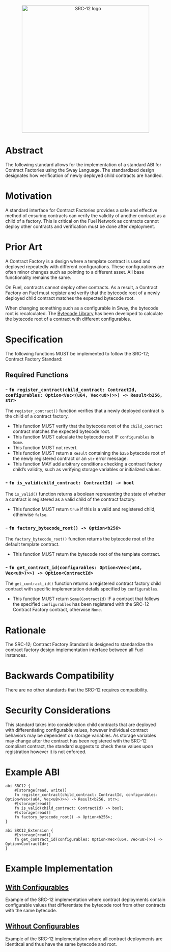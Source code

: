 <p align="center">
    <picture>
        <source media="(prefers-color-scheme: dark)" srcset=".docs/src-12-logo-dark-theme.png">
        <img alt="SRC-12 logo" width="400px" src=".docs/src-12-logo-light-theme.png">
    </picture>
</p>

# Abstract

The following standard allows for the implementation of a standard ABI for Contract Factories using the Sway Language. The standardized design designates how verification of newly deployed child contracts are handled.

# Motivation

A standard interface for Contract Factories provides a safe and effective method of ensuring contracts can verify the validity of another contract as a child of a factory. This is critical on the Fuel Network as contracts cannot deploy other contracts and verification must be done after deployment.

# Prior Art

A Contract Factory is a design where a template contract is used and deployed repeatedly with different configurations. These configurations are often minor changes such as pointing to a different asset. All base functionality remains the same.

On Fuel, contracts cannot deploy other contracts. As a result, a Contract Factory on Fuel must register and verify that the bytecode root of a newly deployed child contract matches the expected bytecode root.

When changing something such as a configurable in Sway, the bytecode root is recalculated. The [Bytecode Library](https://github.com/FuelLabs/sway-libs/tree/master/libs/bytecode) has been developed to calculate the bytecode root of a contract with different configurables.

# Specification

The following functions MUST be implemented to follow the SRC-12; Contract Factory Standard:

## Required Functions

### - `fn register_contract(child_contract: ContractId, configurables: Option<Vec<(u64, Vec<u8>)>>) -> Result<b256, str>`

The `register_contract()` function verifies that a newly deployed contract is the child of a contract factory.

- This function MUST verify that the bytecode root of the `child_contract` contract matches the expected bytecode root.
- This function MUST calculate the bytecode root IF `configurables` is `Some`.
- This function MUST not revert.
- This function MUST return a `Result` containing the `b256` bytecode root of the newly registered contract or an `str` error message.
- This function MAY add arbitrary conditions checking a contract factory child’s validity, such as verifying storage variables or initialized values.

### - `fn is_valid(child_contract: ContractId) -> bool`

The `is_valid()` function returns a boolean representing the state of whether a contract is registered as a valid child of the contract factory. 

- This function MUST return `true` if this is a valid and registered child, otherwise `false`.

### - `fn factory_bytecode_root() -> Option<b256>`

The `factory_bytecode_root()` function returns the bytecode root of the default template contract.

- This function MUST return the bytecode root of the template contract.

### - `fn get_contract_id(configurables: Option<Vec<(u64, Vec<u8>)>>) -> Option<ContractId>`

The `get_contract_id()` function returns a registered contract factory child contract with specific implementation details specified by `configurables`.

- This function MUST return `Some(ContractId)` IF a contract that follows the specified `configurables` has been registered with the SRC-12 Contract Factory contract, otherwise `None`.

# Rationale

The SRC-12; Contract Factory Standard is designed to standardize the contract factory design implementation interface between all Fuel instances. 

# Backwards Compatibility

There are no other standards that the SRC-12 requires compatibility.

# Security Considerations

This standard takes into consideration child contracts that are deployed with differentiating configurable values, however individual contract behaviors may be dependent on storage variables. As storage variables may change after the contract has been registered with the SRC-12 compliant contract, the standard suggests to check these values upon registration however it is not enforced.

# Example ABI

```sway
abi SRC12 {
    #[storage(read, write)]
    fn register_contract(child_contract: ContractId, configurables: Option<Vec<(u64, Vec<u8>)>>) -> Result<b256, str>;
    #[storage(read)]
    fn is_valid(child_contract: ContractId) -> bool;
    #[storage(read)]
    fn factory_bytecode_root() -> Option<b256>;
}

abi SRC12_Extension {
    #[storage(read)]
    fn get_contract_id(configurables: Option<Vec<(u64, Vec<u8>)>>) -> Option<ContractId>;
}
```

# Example Implementation

## [With Configurables](../../examples/src12-contract-factory/with_configurables/src/with_configurables.sw)

Example of the SRC-12 implementation where contract deployments contain configurable values that differentiate the bytecode root from other contracts with the same bytecode.

## [Without Configurables](../../examples/src12-contract-factory/without_configurables/src/without_configurables.sw)

Example of the SRC-12 implementation where all contract deployments are identitcal and thus have the same bytecode and root.

